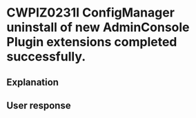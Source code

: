 # CWPIZ0231I ConfigManager uninstall of new AdminConsole Plugin extensions completed successfully.

## Explanation

## User response